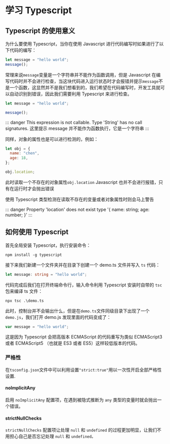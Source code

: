 # 学习 Typescript

## Typescript 的使用意义

为什么要使用 Typescript，当你在使用 Javascript 进行代码编写时如果进行了以下代码的编写：

```js
let message = "hello world";
message();
```

常理来说`message`变量是一个字符串并不能作为函数调用，但是 Javascript 在编写代码时并不会进行检查，当这块代码进入运行状态时才会报错并提示`message`不是一个函数，这显然并不是我们想看到的，我们希望在代码编写时，开发工具就可以自动识别到错误，因此我们需要利用 Typescript 来进行检查。

```ts
let message = "hello world";

message();
```

::: danger
This expression is not callable.
Type 'String' has no call signatures.
这里提示 message 并不能作为函数执行，它是一个字符串
:::

同样，对象的属性也是可以进行检测的，例如：

```js
let obj = {
  name: "chen",
  age: 18,
};

obj.location;
```

此时读取一个不存在的对象属性`obj.location` Javascript 也并不会进行报错，只有在运行时才会抛出错误

使用 Typescript 类型检测在读取不存在的变量或者对象属性时则会马上警告

::: danger
Property 'location' does not exist type '{ name: string; age: number; }'
:::

## 如何使用 Typescript

首先全局安装 Typescript，执行安装命令：

```shell
npm install -g typescript
```

接下来我们新建一个文件夹并在目录下创建一个 demo.ts 文件并写入 `ts` 代码：

```ts
let message: string = "hello world";
```

代码完成后我们在打开终端命令行，输入命令利用 Typescript 安装时自带的 `tsc` 包来编译 ts 文件：

```shell
npx tsc .\demo.ts
```

此时，控制台并不会输出什么，但是在`demo.ts`文件同级目录下出现了一个`demo.js`，我们打开 demo.js 发现里面的代码变成了：

```ts
var message = "hello world";
```

这是因为 Typescript 会把高版本 ECMAScript 的代码重写为类似 ECMAScript3 或者 ECMAScript5 （也就是 ES3 或者 ES5）这样较低版本的代码。

### 严格性

在`tsconfig.json`文件中可以利用设置`"strict:true"`用以一次性开启全部严格性设置.

#### noImplicitAny

启用 `noImplicitAny` 配置项，在遇到被隐式推断为 `any` 类型的变量时就会抛出一个错误。

#### strictNullChecks

`strictNullChecks` 配置项让处理 `null` 和 `undefined` 的过程更加明显，让我们不用担心自己是否忘记处理 `null` 和 `undefined。`
